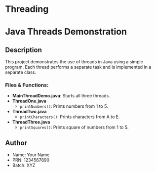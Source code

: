 # Threading
# Java Threads Demonstration

## Description
This project demonstrates the use of threads in Java using a simple program. Each thread performs a separate task and is implemented in a separate class.

### Files & Functions:
- **MainThreadDemo.java**: Starts all three threads.
- **ThreadOne.java**
  - `printNumbers()`: Prints numbers from 1 to 5.
- **ThreadTwo.java**
  - `printCharacters()`: Prints characters from A to E.
- **ThreadThree.java**
  - `printSquares()`: Prints square of numbers from 1 to 5.

## Author
- Name: Your Name
- PRN: 1234567890
- Batch: XYZ
